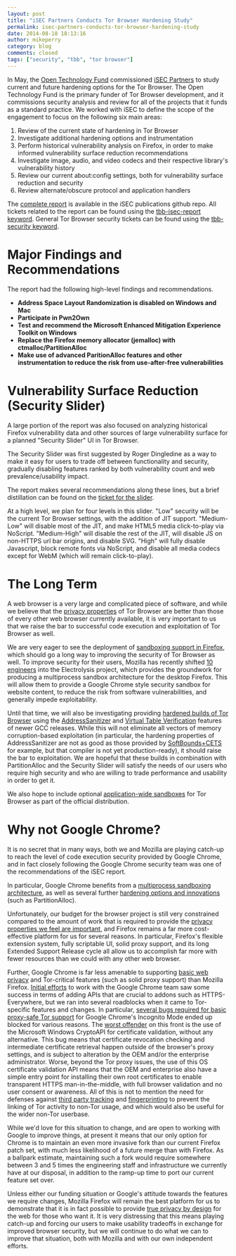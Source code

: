 ```yaml
---
layout: post
title: "iSEC Partners Conducts Tor Browser Hardening Study"
permalink: isec-partners-conducts-tor-browser-hardening-study
date: 2014-08-18 18:13:16
author: mikeperry
category: blog
comments: closed
tags: ["security", "tbb", "tor browser"]
---
```


In May, the [Open Technology Fund](https://www.opentechfund.org/) commissioned [iSEC Partners](https://www.isecpartners.com/) to study current and future hardening options for the Tor Browser. The Open Technology Fund is the primary funder of Tor Browser development, and it commissions security analysis and review for all of the projects that it funds as a standard practice. We worked with iSEC to define the scope of the engagement to focus on the following six main areas:

1.  Review of the current state of hardening in Tor Browser
2.  Investigate additional hardening options and instrumentation
3.  Perform historical vulnerability analysis on Firefox, in order to make informed vulnerability surface reduction recommendations
4.  Investigate image, audio, and video codecs and their respective library's vulnerability history
5.  Review our current about:config settings, both for vulnerability surface reduction and security
6.  Review alternate/obscure protocol and application handlers

  
The [complete report](https://github.com/iSECPartners/publications/tree/master/reports/Tor%20Browser%20Bundle) is available in the iSEC publications github repo. All tickets related to the report can be found using the [tbb-isec-report keyword](https://trac.torproject.org/projects/tor/query?status=!closed&keywords=~tbb-isec-report). General Tor Browser security tickets can be found using the [tbb-security keyword](https://trac.torproject.org/projects/tor/query?status=!closed&keywords=~tbb-security).

Major Findings and Recommendations
==================================

The report had the following high-level findings and recommendations.

-   **Address Space Layout Randomization is disabled on Windows and Mac**
-   **Participate in Pwn2Own**
-   **Test and recommend the Microsoft Enhanced Mitigation Experience Toolkit on Windows**
-   **Replace the Firefox memory allocator (jemalloc) with ctmalloc/PartitionAlloc**
-   **Make use of advanced ParitionAlloc features and other instrumentation to reduce the risk from use-after-free vulnerabilities**

Vulnerability Surface Reduction (Security Slider)
=================================================

A large portion of the report was also focused on analyzing historical Firefox vulnerability data and other sources of large vulnerability surface for a planned "Security Slider" UI in Tor Browser.

The Security Slider was first suggested by Roger Dingledine as a way to make it easy for users to trade off between functionality and security, gradually disabling features ranked by both vulnerability count and web prevalence/usability impact.

The report makes several recommendations along these lines, but a brief distillation can be found on the [ticket for the slider](https://trac.torproject.org/projects/tor/ticket/9387#comment:43).

At a high level, we plan for four levels in this slider. "Low" security will be the current Tor Browser settings, with the addition of JIT support. "Medium-Low" will disable most of the JIT, and make HTML5 media click-to-play via NoScript. "Medium-High" will disable the rest of the JIT, will disable JS on non-HTTPS url bar origins, and disable SVG. "High" will fully disable Javascript, block remote fonts via NoScript, and disable all media codecs except for WebM (which will remain click-to-play).

The Long Term
=============

A web browser is a very large and complicated piece of software, and while we believe that the [privacy properties](https://www.torproject.org/projects/torbrowser/design/#privacy) of Tor Browser are better than those of every other web browser currently available, it is very important to us that we raise the bar to successful code execution and exploitation of Tor Browser as well.

We are very eager to see the deployment of [sandboxing support in Firefox](https://wiki.mozilla.org/Security/Sandbox), which should go a long way to improving the security of Tor Browser as well. To improve security for their users, Mozilla has recently shifted [10 engineers](https://groups.google.com/forum/#!searchin/mozilla.dev.platform/e10s/mozilla.dev.platform/q0Ku_8j26Pc/OtHXnNThv0IJ) into the Electrolysis project, which provides the groundwork for producing a multiprocess sandbox architecture for the desktop Firefox. This will allow them to provide a Google Chrome style security sandbox for website content, to reduce the risk from software vulnerabilities, and generally impede exploitability.

Until that time, we will also be investigating providing [hardened builds of Tor Browser](https://trac.torproject.org/projects/tor/ticket/10599) using the [AddressSanitizer](https://code.google.com/p/address-sanitizer/wiki/AddressSanitizer) and [Virtual Table Verification](https://gcc.gnu.org/wiki/vtv) features of newer GCC releases. While this will not eliminate all vectors of memory corruption-based exploitation (in particular, the hardening properties of AddressSanitizer are not as good as those provided by [SoftBounds+CETS](www.github.com/santoshn/softboundcets-34/) for example, but that compiler is not yet production-ready), it should raise the bar to exploitation. We are hopeful that these builds in combination with PartitionAlloc and the Security Slider will satisfy the needs of our users who require high security and who are willing to trade performance and usability in order to get it.

We also hope to include optional [application-wide sandboxes](https://trac.torproject.org/projects/tor/ticket/5791) for Tor Browser as part of the official distribution.

Why not Google Chrome?
======================

It is no secret that in many ways, both we and Mozilla are playing catch-up to reach the level of code execution security provided by Google Chrome, and in fact closely following the Google Chrome security team was one of the recommendations of the iSEC report.

In particular, Google Chrome benefits from a [multiprocess sandboxing architecture](http://www.chromium.org/Home/chromium-security/guts), as well as several further [hardening options and innovations](http://www.chromium.org/Home/chromium-security/brag-sheet) (such as PartitionAlloc).

Unfortunately, our budget for the browser project is still very constrained compared to the amount of work that is required to provide the [privacy properties we feel are important](https://www.torproject.org/projects/torbrowser/design/#privacy), and Firefox remains a far more cost-effective platform for us for several reasons. In particular, Firefox's flexible extension system, fully scriptable UI, solid proxy support, and its long Extended Support Release cycle all allow us to accomplish far more with fewer resources than we could with any other web browser.

Further, Google Chrome is far less amenable to supporting [basic web privacy](https://www.torproject.org/projects/torbrowser/design/#privacy) and Tor-critical features (such as solid proxy support) than Mozilla Firefox. [Initial efforts](https://blog.torproject.org/blog/google-chrome-incognito-mode-tor-and-fingerprinting) to work with the Google Chrome team saw some success in terms of adding APIs that are crucial to addons such as HTTPS-Everywhere, but we ran into several roadblocks when it came to Tor-specific features and changes. In particular, [several bugs required for basic proxy-safe Tor support](https://trac.torproject.org/projects/tor/wiki/doc/ImportantGoogleChromeBugs#ProxyBypassBugs) for Google Chrome's Incognito Mode ended up blocked for various reasons. The [worst offender](https://code.google.com/p/chromium/issues/detail?id=80722) on this front is the use of the Microsoft Windows CryptoAPI for certificate validation, without any alternative. This bug means that certificate revocation checking and intermediate certificate retrieval happen outside of the browser's proxy settings, and is subject to alteration by the OEM and/or the enterprise administrator. Worse, beyond the Tor proxy issues, the use of this OS certificate validation API means that the OEM and enterprise also have a simple entry point for installing their own root certificates to enable transparent HTTPS man-in-the-middle, with full browser validation and no user consent or awareness. All of this is not to mention the need for defenses against [third party tracking](https://www.torproject.org/projects/torbrowser/design/#identifier-linkability) and [fingerprinting](https://www.torproject.org/projects/torbrowser/design/#fingerprinting-linkability) to prevent the linking of Tor activity to non-Tor usage, and which would also be useful for the wider non-Tor userbase.

While we'd love for this situation to change, and are open to working with Google to improve things, at present it means that our only option for Chrome is to maintain an even more invasive fork than our current Firefox patch set, with much less likelihood of a future merge than with Firefox. As a ballpark estimate, maintaining such a fork would require somewhere between 3 and 5 times the engineering staff and infrastructure we currently have at our disposal, in addition to the ramp-up time to port our current feature set over.

Unless either our funding situation or Google's attitude towards the features we require changes, Mozilla Firefox will remain the best platform for us to demonstrate that it is in fact possible to provide [true privacy by design](http://www.w3.org/2012/dnt-ws/position-papers/21.pdf) for the web for those who want it. It is very distressing that this means playing catch-up and forcing our users to make usability tradeoffs in exchange for improved browser security, but we will continue to do what we can to improve that situation, both with Mozilla and with our own independent efforts.
